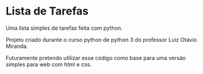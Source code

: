 # Lista de Tarefas
Uma lista simples de tarefas feita com python.

Projeto criado durante o curso python de python 3 do professor Luiz Otávio Miranda.

Futuramente pretendo utilizar esse código como base para uma versão simples para web com html e css.